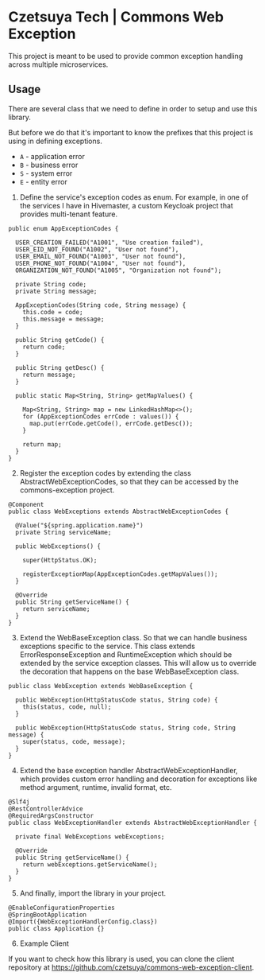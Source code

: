 # Czetsuya Tech | Commons Web Exception

This project is meant to be used to provide common exception handling across multiple microservices.

## Usage

There are several class that we need to define in order to setup and use this library.

But before we do that it's important to know the prefixes that this project is using in defining
exceptions.

- `A` - application error
- `B` - business error
- `S` - system error
- `E` - entity error

1. Define the service's exception codes as enum. For example, in one of the services I have in
   Hivemaster, a custom Keycloak project that provides multi-tenant feature.

```
public enum AppExceptionCodes {

  USER_CREATION_FAILED("A1001", "Use creation failed"),
  USER_EID_NOT_FOUND("A1002", "User not found"),
  USER_EMAIL_NOT_FOUND("A1003", "User not found"),
  USER_PHONE_NOT_FOUND("A1004", "User not found"),
  ORGANIZATION_NOT_FOUND("A1005", "Organization not found");

  private String code;
  private String message;

  AppExceptionCodes(String code, String message) {
    this.code = code;
    this.message = message;
  }

  public String getCode() {
    return code;
  }

  public String getDesc() {
    return message;
  }

  public static Map<String, String> getMapValues() {

    Map<String, String> map = new LinkedHashMap<>();
    for (AppExceptionCodes errCode : values()) {
      map.put(errCode.getCode(), errCode.getDesc());
    }

    return map;
  }
}
```

2. Register the exception codes by extending the class AbstractWebExceptionCodes, so that they can
   be accessed by the commons-exception project.

```
@Component
public class WebExceptions extends AbstractWebExceptionCodes {

  @Value("${spring.application.name}")
  private String serviceName;

  public WebExceptions() {

    super(HttpStatus.OK);

    registerExceptionMap(AppExceptionCodes.getMapValues());
  }

  @Override
  public String getServiceName() {
    return serviceName;
  }
}
```

3. Extend the WebBaseException class. So that we can handle business exceptions specific to the
   service. This class extends ErrorResponseException and RuntimeException which should be extended
   by the service exception classes. This will allow us to override the decoration that happens on
   the base WebBaseException class.

```
public class WebException extends WebBaseException {

  public WebException(HttpStatusCode status, String code) {
    this(status, code, null);
  }

  public WebException(HttpStatusCode status, String code, String message) {
    super(status, code, message);
  }
}
```

4. Extend the base exception handler AbstractWebExceptionHandler, which provides custom error
   handling and decoration for exceptions like method argument, runtime, invalid format, etc.

```
@Slf4j
@RestControllerAdvice
@RequiredArgsConstructor
public class WebExceptionHandler extends AbstractWebExceptionHandler {

  private final WebExceptions webExceptions;

  @Override
  public String getServiceName() {
    return webExceptions.getServiceName();
  }
}
```

5. And finally, import the library in your project.

```
@EnableConfigurationProperties
@SpringBootApplication
@Import({WebExceptionHandlerConfig.class})
public class Application {}
```

6. Example Client

If you want to check how this library is used, you can clone the client repository
at https://github.com/czetsuya/commons-web-exception-client.
